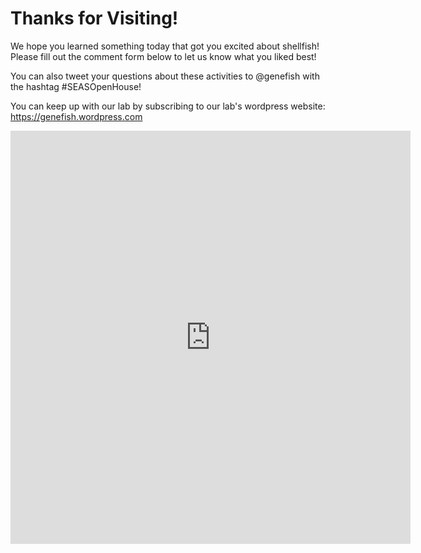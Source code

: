 
# Thanks for Visiting!

We hope you learned something today that got you excited about shellfish! Please fill out the comment form below to let us know what you liked best! 

You can also tweet your questions about these activities to @genefish with the hashtag #SEASOpenHouse!

You can keep up with our lab by subscribing to our lab's wordpress website: https://genefish.wordpress.com

<iframe src="https://docs.google.com/forms/d/e/1FAIpQLSfwI3Ai2oBcHXXovRnXcQVbFTkYRghwqw3sneDiABOhszbKKQ/viewform?embedded=true" width="640" height="661" frameborder="0" marginheight="0" marginwidth="0">Loading…</iframe>
  
